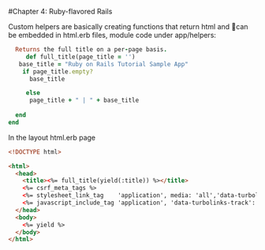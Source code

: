#Chapter 4: Ruby-flavored Rails

Custom helpers are basically creating functions that return html and can be embedded in html.erb files, module code under app/helpers:

```ruby
  Returns the full title on a per-page basis.
	 def full_title(page_title = '')
   base_title = "Ruby on Rails Tutorial Sample App"
    if page_title.empty?
      base_title

     else
      page_title + " | " + base_title
    
  end
end
```

In the layout html.erb page 

```html
<!DOCTYPE html>

<html>
  <head>
    <title><%= full_title(yield(:title)) %></title>
    <%= csrf_meta_tags %>
    <%= stylesheet_link_tag    'application', media: 'all','data-turbolinks-track': 'reload' %>
    <%= javascript_include_tag 'application', 'data-turbolinks-track': 'reload' %>
  </head>
  <body>
    <%= yield %>
  </body>
</html>
```

